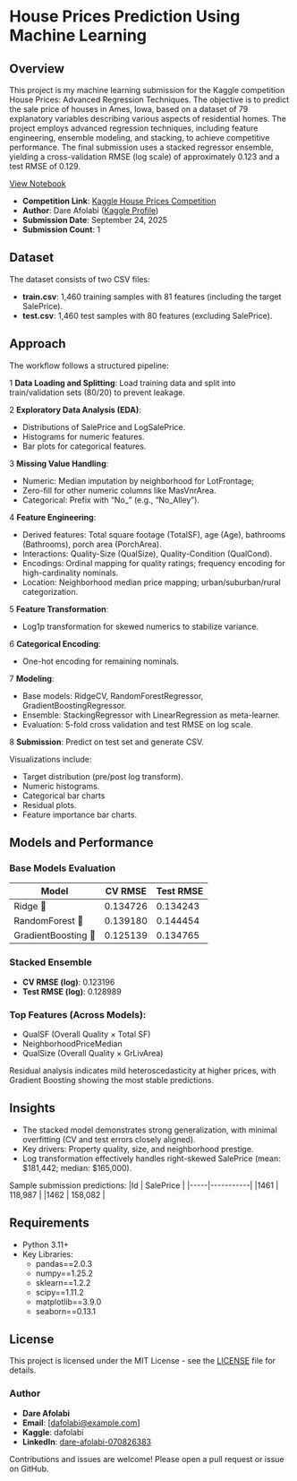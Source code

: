 # House Prices Prediction Using Machine Learning

## Overview
This project is my machine learning submission for the Kaggle competition House Prices: Advanced Regression Techniques. The objective is to predict the sale price of houses in Ames, Iowa, based on a dataset of 79 explanatory variables describing various aspects of residential homes.
The project employs advanced regression techniques, including feature engineering, ensemble modeling, and stacking, to achieve competitive performance. The final submission uses a stacked regressor ensemble, yielding a cross-validation RMSE (log scale) of approximately 0.123 and a test RMSE of 0.129.

[View Notebook](./22092025_house_price_prediction_DA.ipynb)

- **Competition Link**: [Kaggle House Prices Competition](https://www.kaggle.com/competitions/house-prices-advanced-regression-techniques)
- **Author**: Dare Afolabi ([Kaggle Profile](https://www.kaggle.com/dafolabi))
- **Submission Date**: September 24, 2025
- **Submission Count**: 1

## Dataset
The dataset consists of two CSV files:
- **train.csv**: 1,460 training samples with 81 features (including the target SalePrice).
- **test.csv**: 1,460 test samples with 80 features (excluding SalePrice).

## Approach
The workflow follows a structured pipeline:
	
1 **Data Loading and Splitting**: Load training data and split into train/validation sets (80/20) to prevent leakage.
	
2 **Exploratory Data Analysis (EDA)**:
  - Distributions of SalePrice and LogSalePrice.
  - Histograms for numeric features.
  - Bar plots for categorical features.
	
3 **Missing Value Handling**:
  - Numeric: Median imputation by neighborhood for LotFrontage;
  - Zero-fill for other numeric columns like MasVnrArea.
  - Categorical: Prefix with “No_” (e.g., “No_Alley”).
	
4 **Feature Engineering**:
  - Derived features: Total square footage (TotalSF), age (Age), bathrooms (Bathrooms), porch area (PorchArea).
  - Interactions: Quality-Size (QualSize), Quality-Condition (QualCond).
  - Encodings: Ordinal mapping for quality ratings; frequency encoding for high-cardinality nominals.
  - Location: Neighborhood median price mapping; urban/suburban/rural categorization.
	
5 **Feature Transformation**:
  - Log1p transformation for skewed numerics to stabilize variance.
	
6 **Categorical Encoding**:
  - One-hot encoding for remaining nominals.

7 **Modeling**:
  - Base models: RidgeCV, RandomForestRegressor, GradientBoostingRegressor.
  - Ensemble: StackingRegressor with LinearRegression as meta-learner.
  - Evaluation: 5-fold cross validation and test RMSE on log scale.
	
8 **Submission**: Predict on test set and generate CSV.

Visualizations include:
  - Target distribution (pre/post log transform).
  - Numeric histograms.
  - Categorical bar charts
  - Residual plots.
  - Feature importance bar charts.

## Models and Performance
### Base Models Evaluation
|Model              | CV RMSE    | Test RMSE |
|-------------------|------------|-----------|
|Ridge            🥈| 0.134726   | 0.134243  |
|RandomForest     🥉| 0.139180   | 0.144454  |
|GradientBoosting 🥇| 0.125139   | 0.134765  |

### Stacked Ensemble
- **CV RMSE (log)**: 0.123196
- **Test RMSE (log)**: 0.128989

### Top Features (Across Models):
- QualSF (Overall Quality × Total SF)
- NeighborhoodPriceMedian
- QualSize (Overall Quality × GrLivArea)

Residual analysis indicates mild heteroscedasticity at higher prices, with Gradient Boosting showing the most stable predictions.

## Insights
- The stacked model demonstrates strong generalization, with minimal overfitting (CV and test errors closely aligned).
- Key drivers: Property quality, size, and neighborhood prestige.
- Log transformation effectively handles right-skewed SalePrice (mean: $181,442; median: $165,000).

Sample submission predictions:
|Id   | SalePrice |
|-----|-----------|
|1461 | 118,987   |
|1462 | 158,082   |

## Requirements
- Python 3.11+
- Key Libraries:
  - pandas==2.0.3
  - numpy==1.25.2
  - sklearn==1.2.2
  - scipy==1.11.2
  - matplotlib==3.9.0
  - seaborn==0.13.1

## License
This project is licensed under the MIT License - see the [LICENSE](./LICENSE) file for details.

### Author
- **Dare Afolabi**
- **Email**: [dafolabi@example.com]
- **Kaggle**: dafolabi
- **LinkedIn**: [dare-afolabi-070826383](https://www.linkedin.com/in/dare-afolabi-070826383)

Contributions and issues are welcome! Please open a pull request or issue on GitHub.
